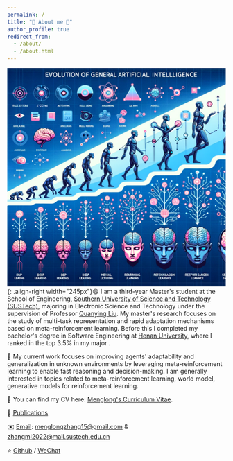 ```yaml
---
permalink: /
title: "👋 About me 🎉️"
author_profile: true
redirect_from: 
  - /about/
  - /about.html
---
```


![aaai](/images/figureai.png){: .align-right width="245px"}:smile: I am a third-year Master's student at the School of Engineering, [Southern University of Science and Technology (SUSTech)](https://www.sustech.edu.cn/), majoring in Electronic Science and Technology under the supervision of Professor [Quanying Liu](https://faculty.sustech.edu.cn/?tagid=liuqy&iscss=1&snapid=1&orderby=date&go=2). My master's research focuses on the study of multi-task representation and rapid adaptation mechanisms based on meta-reinforcement learning. Before this I completed my bachelor's degree in Software Engineering at [Henan University](https://www.henu.edu.cn/), where I ranked in the top 3.5% in my major .

🚀️ My current work focuses on improving agents' adaptability and generalization in unknown environments by leveraging meta-reinforcement learning to enable fast reasoning and decision-making. I am generally interested in topics related to meta-reinforcement learning, world model, generative models for reinforcement learning.

🤝 You can find my CV here: [Menglong's Curriculum Vitae](../assets/zml_CV.pdf).

📖 [Publications](https://menglong-zhang.github.io/publications/)

✉️ [Email](mailto:menglongzhang15@gmail.com): menglongzhang15@gmail.com & zhangml2022@mail.sustech.edu.cn

⭐️ [Github](https://github.com/SCI-I)  /  [WeChat](../assets/WeChat.png)

